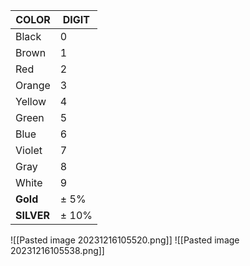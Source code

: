
|**COLOR**|**DIGIT**|
|---|---|
|Black|0|
|Brown|1|
|Red|2|
|Orange|3|
|Yellow|4|
|Green|5|
|Blue|6|
|Violet|7|
|Gray|8|
|White|9|
|**Gold**|± 5%|
|**SILVER**|± 10%|

![[Pasted image 20231216105520.png]]
![[Pasted image 20231216105538.png]]